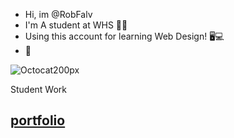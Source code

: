 - Hi, im @RobFalv
- I'm A student at WHS 👨‍🎓
- Using this account for learning Web Design! 🖥💻
- 🍞


![Octocat200px](https://user-images.githubusercontent.com/119875956/210841436-5744acdf-9846-4fd0-b74c-94e4022c76d6.png)

Student Work
## [portfolio](https://robfalv.github.io/Portfolio/)
